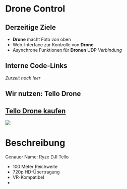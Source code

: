 # Drone Control

## Derzeitige Ziele

- __Drone__ macht Foto von oben
- Web-Interface zur Kontrolle von __Drone__
- Asynchrone Funktionen für __Dronen__ UDP _Verbindung_

## Interne Code-Links

*Zurzeit noch leer*

## Wir nutzen: Tello Drone
## [Tello Drone kaufen](https://store.dji.com/de/product/tello-edu)
![](https://product3.djicdn.com/uploads/sku/covers/30922/small_9e4b5fd8-325d-47b2-80ee-f47542134048%402x.png)

# Beschreibung

Genauer Name: Ryze DJI Tello

- 100 Meter Reichweite
- 720p HD-Übertragung
- VR-Kompatibel
- 
